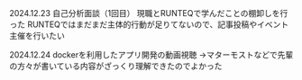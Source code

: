 2024.12.23
自己分析面談（1回目）
現職とRUNTEQで学んだことの棚卸しを行った
RUNTEQではまだまだ主体的行動が足りてないので、記事投稿やイベント主催を行いたい

2024.12.24
dockerを利用したアプリ開発の動画視聴
→マターモストなどで先輩の方々が書いている内容がざっくり理解できたのでよかった
